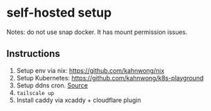# self-hosted setup

Notes: do not use snap docker. It has mount permission issues.

## Instructions

1. Setup env via nix: <https://github.com/kahnwong/nix>
2. Setup Kubernetes: <https://github.com/kahnwong/k8s-playground>
3. Setup ddns cron. [Source](https://github.com/K0p1-Git/cloudflare-ddns-updater/blob/main/cloudflare-template.sh)
4. `tailscale up`
5. Install caddy via xcaddy + cloudflare plugin

<!-- BEGIN_TF_DOCS -->

<!-- END_TF_DOCS -->
